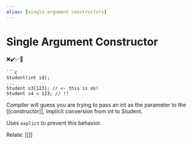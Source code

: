 ```yaml
---
alias: [single argument constructors]
---
```

# Single Argument Constructor
❌✔️✅📗
```ad-example
```c
Student(int id);
...
Student s3{123}; // <- this is ok!
Student s4 = 123; // !! 
```

Compiler will guess you are trying to pass an int as the parameter to the [[constructor]], implicit conversion from int to Student.

Uses ```explict``` to prevent this behavior.


Relate: [[]]